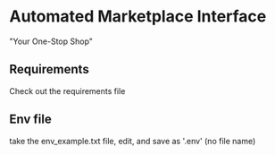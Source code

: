 # Automated Marketplace Interface  
"Your One-Stop Shop"  

## Requirements  
Check out the requirements file  

## Env file  
take the env_example.txt file, edit, and save as '.env' (no file name)  

